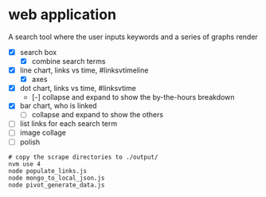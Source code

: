 # web application

A search tool where the user inputs keywords and a series of graphs render

* [x] search box
  * [x] combine search terms
* [x] line chart, links vs time, #linksvtimeline
  * [x] axes
* [x] dot chart, links vs time, #linksvtime
  * [-] collapse and expand to show the by-the-hours breakdown
* [x] bar chart, who is linked
  * [ ] collapse and expand to show the others  
* [ ] list links for each search term
* [ ] image collage
* [ ] polish

```
# copy the scrape directories to ./output/
nvm use 4
node populate_links.js
node mongo_to_local_json.js
node pivot_generate_data.js
```
